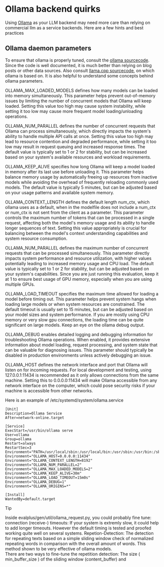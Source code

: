 # Ollama backend quirks 

Using [Ollama](https://www.ollama.com/) as your LLM backend may need more care than relying on commercial  llm as a service backends. 
Here are a few hints and best practices 

## Ollama daemon parameters 

To ensure that ollama is properly tuned, consult the [ollama sourcecode](https://github.com/ollama/ollama/blob/main/envconfig/config.go). Since the code is well documented, it is much better than relying on blog posts or other data sources. Also consult [llama.cpp sourcecode](https://github.com/ggml-org/llama.cpp), on which ollama is based on. It is also helpful to understand some concepts behind ollama parameters. 

OLLAMA_MAX_LOADED_MODELS defines how many models can be loaded into memory simultaneously. This parameter helps prevent out-of-memory issues by limiting the number of concurrent models that Ollama will keep loaded. Setting this value too high may cause system instability, while setting it too low may cause more frequent model loading/unloading operations.

OLLAMA_NUM_PARALLEL defines the number of concurrent requests that Ollama can process simultaneously, which directly impacts the system's ability to handle multiple API calls at once. Setting this value too high may lead to resource contention and degraded performance, while setting it too low may result in request queuing and increased response times. The default value is typically set to 1 or 2 for stability, but can be increased based on your system's available resources and workload requirements.

OLLAMA_KEEP_ALIVE specifies how long Ollama will keep a model loaded in memory after its last use before unloading it. This parameter helps balance memory usage by automatically freeing up resources from inactive models while avoiding the overhead of frequently reloading commonly used models. The default value is typically 5 minutes, but can be adjusted based on your usage patterns and available system memory.

OLLAMA_CONTEXT_LENGTH defines the default length num_ctx, which ollama uses as a default, when in the modelfile does not include a num_ctx or num_ctx is not sent from the client as a parameter. This parameter controls the maximum number of tokens that can be processed in a single request, affecting both the model's memory usage and its ability to handle longer sequences of text. Setting this value appropriately is crucial for balancing between the model's context understanding capabilities and system resource consumption.

OLLAMA_NUM_PARALLEL defines the maximum number of concurrent requests that can be processed simultaneously. This parameter directly impacts system performance and resource utilization, with higher values potentially leading to increased memory usage and CPU load. The default value is typically set to 1 or 2 for stability, but can be adjusted based on your system's capabilities. Since you are just running this evaluation, keep it at 1 to ensure best usage of GPU memory, especially when you are using multiple GPUs. 

OLLAMA_LOAD_TIMEOUT specifies the maximum time allowed for loading a model before timing out. This parameter helps prevent system hangs when loading large models or when system resources are constrained. The default timeout is usually set to 15 minutes, but can be adjusted based on your model sizes and system performance. If you are mostly using CPU memory or very slow gpu connections, the loading time can be quite significant on large models. Keep an eye on the ollama debug output. 

OLLAMA_DEBUG enables detailed logging and debugging information for troubleshooting Ollama operations. When enabled, it provides extensive information about model loading, request processing, and system state that can be valuable for diagnosing issues. This parameter should typically be disabled in production environments unless actively debugging an issue. 

OLLAMA_HOST defines the network interface and port that Ollama will listen on for incoming requests. For local development and testing, using 127.0.0.1:11434 is recommended as it only allows connections from the same machine. Setting this to 0.0.0.0:11434 will make Ollama accessible from any network interface on the computer, which could pose security risks if your machine is accessible from other networks.

Here is an example of 
/etc/systemd/system/ollama.service 
```shell                             
[Unit]
Description=Ollama Service
After=network-online.target
 
[Service]
ExecStart=/usr/bin/ollama serve
User=ollama
Group=ollama
Restart=always
RestartSec=3
Environment="PATH=/usr/local/sbin:/usr/local/bin:/usr/sbin:/usr/bin:/sbin:/bin:/usr/games:/usr/local/games:/snap/bin"
Environment="OLLAMA_HOST=0.0.0.0:11434"
Environment="OLLAMA_CONTEXT_LENGTH=8192"
Environment="OLLAMA_NUM_PARALLEL=2"
Environment="OLLAMA_MAX_LOADED_MODELS=2"
Environment="OLLAMA_KEEP_ALIVE=30m"
Environment="OLLAMA_LOAD_TIMEOUT=15m0s"
Environment="OLLAMA_DEBUG=1"
Environment="OLLAMA_ORIGINS=*"

[Install]
WantedBy=default.target
```


> [!Tip]
> Inside evalplus/gen/util/ollama_request.py, you could probably fine tune: 
> connection (receive-) timeouts: 
> If your system is extremly slow, it could help to add longer timeouts. However the default timing is tested and proofed working quite well on several systems. 
> Repetion-Detection:
> The detection for repeating texts based on a simple sliding window check of normalized repeating words in comparison with the overall amount of words. This method shown to be very effective of ollama models.  
> There are two ways to fine-tune the repetition detection: The size ( min_buffer_size ) of the sliding window (content_buffer) and    